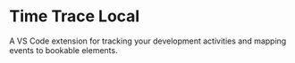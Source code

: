 # Time Trace Local

A VS Code extension for tracking your development activities and mapping events to bookable elements.

